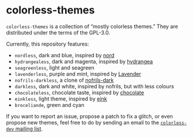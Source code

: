 # colorless-themes

`colorless-themes` is a collection of “mostly colorless themes.” They are
distributed under the terms of the GPL-3.0.

Currently, this repository features:

- `nordless`, dark and blue, inspired by
  [nord](https://github.com/arcticicestudio/nord)
- `hydrangealess`, dark and magenta, inspired by
  [hydrangea](https://github.com/yuttie/hydrangea-emacs)
- `seagreenless`, light and seagreen
- `lavenderless`, purple and mint, inspired by
  [Lavender](https://github.com/emacsfodder/emacs-lavender-theme/)
- `nofrils-darkless`, a clone of
  [nofrils-dark](https://github.com/robertmeta/nofrils)
- `darkless`, dark and white, inspired by nofrils, but with less
  colours
- `chocolateless`, chocolate taste, inspired by
  [chocolate](https://github.com/SavchenkoValeriy/emacs-chocolate-theme)
- `einkless`, light theme, inspired by
  [eink](https://github.com/maio/eink-emacs)
- `broceliande`, green and cyan

If you want to report an issue, propose a patch to fix a glitch, or even propose
new themes, feel free to do by sending an email to the [`colorless-dev` mailing
list](mailto:~lthms/colorless-dev@lists.sr.ht).
